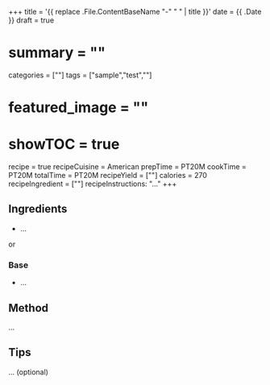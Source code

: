 +++
title = '{{ replace .File.ContentBaseName "-" " " | title }}'
date = {{ .Date }}
draft = true
# summary = ""
categories = [""]
tags = ["sample","test",""]
# featured_image = ""
# showTOC = true

recipe = true
recipeCuisine = American
prepTime = PT20M
cookTime = PT20M
totalTime = PT20M
recipeYield = [""]
calories = 270
recipeIngredient = [""]
recipeInstructions: "..."
+++

## Ingredients

- ...

or 
### Base 
- ...

## Method

...

## Tips

... (optional)